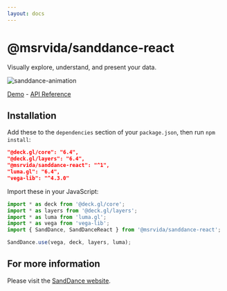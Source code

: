```yaml
---
layout: docs
---
```


# @msrvida/sanddance-react

Visually explore, understand, and present your data.

![sanddance-animation](https://user-images.githubusercontent.com/11507384/54236654-52d42800-44d1-11e9-859e-6c5d297a46d2.gif)

[Demo](/app) - [API Reference](/docs/sanddance-react/v1/api)

## Installation

Add these to the `dependencies` section of your `package.json`, then run `npm install`:

```json
"@deck.gl/core": "6.4",
"@deck.gl/layers": "6.4",
"@msrvida/sanddance-react": "^1",
"luma.gl": "6.4",
"vega-lib": "^4.3.0"
```

Import these in your JavaScript:

```js
import * as deck from '@deck.gl/core';
import * as layers from '@deck.gl/layers';
import * as luma from 'luma.gl';
import * as vega from 'vega-lib';
import { SandDance, SandDanceReact } from '@msrvida/sanddance-react';

SandDance.use(vega, deck, layers, luma);
```

## For more information
Please visit the [SandDance website](/).

